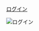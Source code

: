 [ログイン](https://takajo-soft36.github.io/RPG-rogin/rog.md)

<img src="ログイン.png" alt="ログイン" title="ログイン"/>
